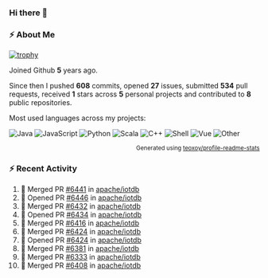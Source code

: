 ### Hi there 👋

### :zap: About Me

[![trophy](https://github-profile-trophy.vercel.app/?username=HTHou&theme=onedark)](https://github.com/ryo-ma/github-profile-trophy)
   
Joined Github **5** years ago.

Since then I pushed **608** commits, opened **27** issues, submitted **534** pull requests, received **1** stars across **5** personal projects and contributed to **8** public repositories.

Most used languages across my projects:

![Java](https://img.shields.io/static/v1?style=flat-square&label=%E2%A0%80&color=555&labelColor=%23b07219&message=Java%EF%B8%B194.4%25)
![JavaScript](https://img.shields.io/static/v1?style=flat-square&label=%E2%A0%80&color=555&labelColor=%23f1e05a&message=JavaScript%EF%B8%B11.4%25)
![Python](https://img.shields.io/static/v1?style=flat-square&label=%E2%A0%80&color=555&labelColor=%233572A5&message=Python%EF%B8%B10.7%25)
![Scala](https://img.shields.io/static/v1?style=flat-square&label=%E2%A0%80&color=555&labelColor=%23c22d40&message=Scala%EF%B8%B10.6%25)
![C++](https://img.shields.io/static/v1?style=flat-square&label=%E2%A0%80&color=555&labelColor=%23f34b7d&message=C%2B%2B%EF%B8%B10.6%25)
![Shell](https://img.shields.io/static/v1?style=flat-square&label=%E2%A0%80&color=555&labelColor=%2389e051&message=Shell%EF%B8%B10.4%25)
![Vue](https://img.shields.io/static/v1?style=flat-square&label=%E2%A0%80&color=555&labelColor=%2341b883&message=Vue%EF%B8%B10.3%25)
![Other](https://img.shields.io/static/v1?style=flat-square&label=%E2%A0%80&color=555&labelColor=%23ededed&message=Other%EF%B8%B11.2%25)

<p align="right"><sub>Generated using <a href="https://github.com/marketplace/actions/profile-readme-stats">teoxoy/profile-readme-stats</a></sub></p>


<!--![](https://github.com/HTHou/HTHou/blob/output/github-contribution-grid-snake.svg)-->

<!--![Haonan Hou's github stats](https://github-readme-stats.vercel.app/api?username=HTHou&count_private=true&show_icons=true&theme=onedark)-->

<!--![Haonan Hou's wakatime stats](https://github-readme-stats.vercel.app/api/wakatime?username=HTHou&layout=compact&theme=onedark)-->

<!--![Top Langs](https://github-readme-stats.vercel.app/api/top-langs/?username=HTHou&theme=onedark&layout=compact)-->

### :zap: Recent Activity
<!--START_SECTION:activity-->
1. 🎉 Merged PR [#6441](https://github.com/apache/iotdb/pull/6441) in [apache/iotdb](https://github.com/apache/iotdb)
2. 💪 Opened PR [#6446](https://github.com/apache/iotdb/pull/6446) in [apache/iotdb](https://github.com/apache/iotdb)
3. 🎉 Merged PR [#6432](https://github.com/apache/iotdb/pull/6432) in [apache/iotdb](https://github.com/apache/iotdb)
4. 💪 Opened PR [#6434](https://github.com/apache/iotdb/pull/6434) in [apache/iotdb](https://github.com/apache/iotdb)
5. 🎉 Merged PR [#6416](https://github.com/apache/iotdb/pull/6416) in [apache/iotdb](https://github.com/apache/iotdb)
6. 🎉 Merged PR [#6424](https://github.com/apache/iotdb/pull/6424) in [apache/iotdb](https://github.com/apache/iotdb)
7. 💪 Opened PR [#6424](https://github.com/apache/iotdb/pull/6424) in [apache/iotdb](https://github.com/apache/iotdb)
8. 🎉 Merged PR [#6381](https://github.com/apache/iotdb/pull/6381) in [apache/iotdb](https://github.com/apache/iotdb)
9. 🎉 Merged PR [#6333](https://github.com/apache/iotdb/pull/6333) in [apache/iotdb](https://github.com/apache/iotdb)
10. 🎉 Merged PR [#6408](https://github.com/apache/iotdb/pull/6408) in [apache/iotdb](https://github.com/apache/iotdb)
<!--END_SECTION:activity-->

<!--
**HTHou/HTHou** is a ✨ _special_ ✨ repository because its `README.md` (this file) appears on your GitHub profile.

Here are some ideas to get you started:

- 🔭 I’m currently working on ...
- 🌱 I’m currently learning ...
- 👯 I’m looking to collaborate on ...
- 🤔 I’m looking for help with ...
- 💬 Ask me about ...
- 📫 How to reach me: ...
- 😄 Pronouns: ...
- ⚡ Fun fact: ...
-->
